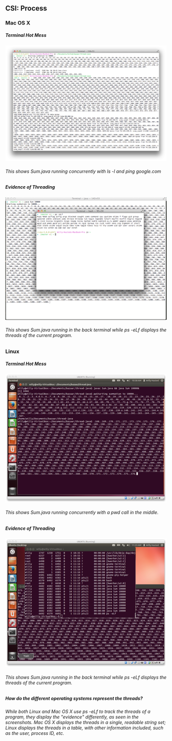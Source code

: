 ## CSI: Process

### Mac OS X

##### Terminal Hot Mess
<img src="mac_terminal_hot_mess.png"></img>
###### This shows Sum.java running concurrently with ls -l and ping google.com

##### Evidence of Threading
<img src="mac_threading.png"></img>
###### This shows Sum.java running in the back terminal while ps -eLf displays the threads of the current program.

### Linux

##### Terminal Hot Mess
<img src="linux_terminal_hot_mess.png"></img>
###### This shows Sum.java running concurrently with a pwd call in the middle.


##### Evidence of Threading
<img src="linux_threading.png"></img>
###### This shows Sum.java running in the back terminal while ps -eLf displays the threads of the current program.

##### How do the different operating systems represent the threads?
###### While both Linux and Mac OS X use ps -eLf to track the threads of a program, they display the "evidence" differently, as seen in the screenshots. Mac OS X displays the threads in a single, readable string set; Linux displays the threads in a table, with other information included, such as the user, process ID, etc.